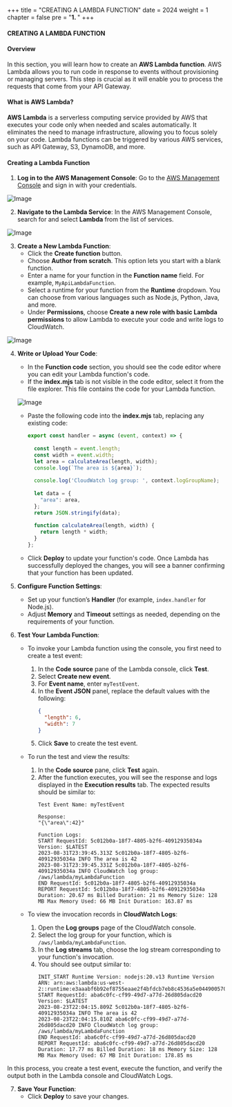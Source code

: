 +++
title = "CREATING A LAMBDA FUNCTION"
date = 2024
weight = 1
chapter = false
pre = "<b>1. </b>"
+++
#### CREATING A LAMBDA FUNCTION

#### Overview
In this section, you will learn how to create an **AWS Lambda function**. AWS Lambda allows you to run code in response to events without provisioning or managing servers. This step is crucial as it will enable you to process the requests that come from your API Gateway.

#### What is AWS Lambda?
**AWS Lambda** is a serverless computing service provided by AWS that executes your code only when needed and scales automatically. It eliminates the need to manage infrastructure, allowing you to focus solely on your code. Lambda functions can be triggered by various AWS services, such as API Gateway, S3, DynamoDB, and more.

#### Creating a Lambda Function

1. **Log in to the AWS Management Console**: Go to the [AWS Management Console](https://aws.amazon.com/console/) and sign in with your credentials.

![Image](../../images/1-create-lambda-function/0_overview.png?width=300pc)

2. **Navigate to the Lambda Service**: In the AWS Management Console, search for and select **Lambda** from the list of services.

![Image](../../images/1-create-lambda-function/1_lambda.png?width=300pc)

3. **Create a New Lambda Function**:
   - Click the **Create function** button.
   - Choose **Author from scratch**. This option lets you start with a blank function.
   - Enter a name for your function in the **Function name** field. For example, `MyApiLambdaFunction`.
   - Select a runtime for your function from the **Runtime** dropdown. You can choose from various languages such as Node.js, Python, Java, and more.
   - Under **Permissions**, choose **Create a new role with basic Lambda permissions** to allow Lambda to execute your code and write logs to CloudWatch.

![Image](../../images/1-create-lambda-function/1_create_function.png?width=300pc)

4. **Write or Upload Your Code**:
   - In the **Function code** section, you should see the code editor where you can edit your Lambda function's code.
   - If the **index.mjs** tab is not visible in the code editor, select it from the file explorer. This file contains the code for your Lambda function.

   ![Image](../../images/1-create-lambda-function/1_index.mjs.png?width=300pc)

   - Paste the following code into the **index.mjs** tab, replacing any existing code:
     ```javascript
     export const handler = async (event, context) => {
       
       const length = event.length;
       const width = event.width;
       let area = calculateArea(length, width);
       console.log(`The area is ${area}`);
         
       console.log('CloudWatch log group: ', context.logGroupName);
       
       let data = {
         "area": area,
       };
       return JSON.stringify(data);
       
       function calculateArea(length, width) {
         return length * width;
       }
     };
     ```
   - Click **Deploy** to update your function's code. Once Lambda has successfully deployed the changes, you will see a banner confirming that your function has been updated.

5. **Configure Function Settings**:
   - Set up your function’s **Handler** (for example, `index.handler` for Node.js).
   - Adjust **Memory** and **Timeout** settings as needed, depending on the requirements of your function.

6. **Test Your Lambda Function**:
   - To invoke your Lambda function using the console, you first need to create a test event:
     1. In the **Code source** pane of the Lambda console, click **Test**.
     2. Select **Create new event**.
     3. For **Event name**, enter `myTestEvent`.
     4. In the **Event JSON** panel, replace the default values with the following:
        ```json
        {
          "length": 6,
          "width": 7
        }
        ```
     5. Click **Save** to create the test event.

   - To run the test and view the results:
     1. In the **Code source** pane, click **Test** again.
     2. After the function executes, you will see the response and logs displayed in the **Execution results** tab. The expected results should be similar to:
        ```
        Test Event Name: myTestEvent

        Response:
        "{\"area\":42}"

        Function Logs:
        START RequestId: 5c012b0a-18f7-4805-b2f6-40912935034a Version: $LATEST
        2023-08-31T23:39:45.313Z 5c012b0a-18f7-4805-b2f6-40912935034a INFO The area is 42
        2023-08-31T23:39:45.331Z 5c012b0a-18f7-4805-b2f6-40912935034a INFO CloudWatch log group: /aws/lambda/myLambdaFunction
        END RequestId: 5c012b0a-18f7-4805-b2f6-40912935034a
        REPORT RequestId: 5c012b0a-18f7-4805-b2f6-40912935034a Duration: 20.67 ms Billed Duration: 21 ms Memory Size: 128 MB Max Memory Used: 66 MB Init Duration: 163.87 ms
        ```

   - To view the invocation records in **CloudWatch Logs**:
     1. Open the **Log groups** page of the CloudWatch console.
     2. Select the log group for your function, which is `/aws/lambda/myLambdaFunction`.
     3. In the **Log streams** tab, choose the log stream corresponding to your function's invocation.
     4. You should see output similar to:
        ```
        INIT_START Runtime Version: nodejs:20.v13 Runtime Version ARN: arn:aws:lambda:us-west-2::runtime:e3aaabf6b92ef8755eaae2f4bfdcb7eb8c4536a5e044900570a42bdba7b869d9
        START RequestId: aba6c0fc-cf99-49d7-a77d-26d805dacd20 Version: $LATEST
        2023-08-23T22:04:15.809Z 5c012b0a-18f7-4805-b2f6-40912935034a INFO The area is 42
        2023-08-23T22:04:15.810Z aba6c0fc-cf99-49d7-a77d-26d805dacd20 INFO CloudWatch log group: /aws/lambda/myLambdaFunction
        END RequestId: aba6c0fc-cf99-49d7-a77d-26d805dacd20
        REPORT RequestId: aba6c0fc-cf99-49d7-a77d-26d805dacd20 Duration: 17.77 ms Billed Duration: 18 ms Memory Size: 128 MB Max Memory Used: 67 MB Init Duration: 178.85 ms
        ```

In this process, you create a test event, execute the function, and verify the output both in the Lambda console and CloudWatch Logs.


7. **Save Your Function**:
   - Click **Deploy** to save your changes.

